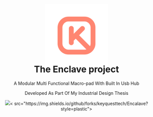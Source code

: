 <p align="center" style="margin-bottom: 0px !important;">
  <img width="200" src="https://github.com/keyquesttech/Encalave/blob/main/imgs/nbgicon.png?raw=true" alt="Keyquest logo" align="center">
</p>
<h1 align="center" style="margin-top: -10px;">The Enclave project</h1>
<p align="center" >A Modular Multi Functional Macro-pad With Built In Usb Hub<p>
<p align="center" >Developed As Part Of My Industrial Design Thesis</p>

<p align="center"> <p align="center"> <a><img 
  src="https://img.shields.io/github/commit-activity/w/keyquesttech/Encalave?style=plastic"><
  src="https://img.shields.io/github/forks/keyquesttech/Encalave?style=plastic"></
</p>
